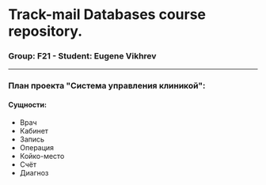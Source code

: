 # Track-mail Databases course repository.
### Group: **F21** - Student: **Eugene Vikhrev**
---
### План проекта "Система управления клиникой":
#### Сущности:
- Врач
- Кабинет
- Запись
- Операция
- Койко-место
- Счёт
- Диагноз
